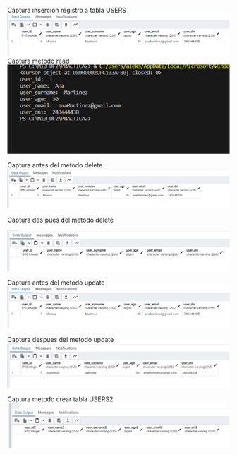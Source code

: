 
Captura insercion registro a tabla USERS
![captura_metodo_update](captura_metodo_update.png)
Captura metodo read
![captura_metodo_read](captura_metodo_read.png)

Captura antes del metodo delete
![Captura antes del metodo delete](captura_antes_Del_metodo_delete.png)

Captura des`pues del metodo delete

![Captura despues del metodo delete](captura_despues_del_metodo_delete.png)

Captura antes del metodo update
![captura_metodo_update](captura_metodo_update.png)

Captura despues del metodo update 
![captura_nombre_modificado_user](captura_nombre_modificado_user.png)

Captura metodo crear tabla USERS2
![captura_main](captura_main.png)
